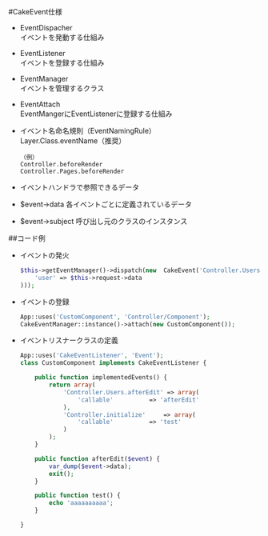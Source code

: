 
#CakeEvent仕様

* EventDispacher  
	イベントを発動する仕組み
* EventListener  
	イベントを登録する仕組み
* EventManager  
	イベントを管理するクラス
* EventAttach  
	EventMangerにEventListenerに登録する仕組み
* イベント名命名規則（EventNamingRule）  
	Layer.Class.eventName（推奨）
	
	```
	（例）  
	Controller.beforeRender
	Controller.Pages.beforeRender
	```
	
* イベントハンドラで参照できるデータ
 * $event->data		各イベントごとに定義されているデータ
 * $event->subject	呼び出し元のクラスのインスタンス

##コード例

* イベントの発火

	```php
	$this->getEventManager()->dispatch(new 	CakeEvent('Controller.Users.afterEdit', $this, array(
		'user' => $this->request->data
	)));
	```
* イベントの登録

	```php
	App::uses('CustomComponent', 'Controller/Component');
	CakeEventManager::instance()->attach(new CustomComponent());
	```

* イベントリスナークラスの定義

	```php
	App::uses('CakeEventListener', 'Event');
	class CustomComponent implements CakeEventListener {

		public function implementedEvents() {
			return array(
				'Controller.Users.afterEdit' => array(
					'callable'          => 'afterEdit'
				),
				'Controller.initialize'     => array(
					'callable'          => 'test'
				)
			);
		}

		public function afterEdit($event) {
			var_dump($event->data);
			exit();
		}

		public function test() {
			echo 'aaaaaaaaaa';
		}

	}
	```